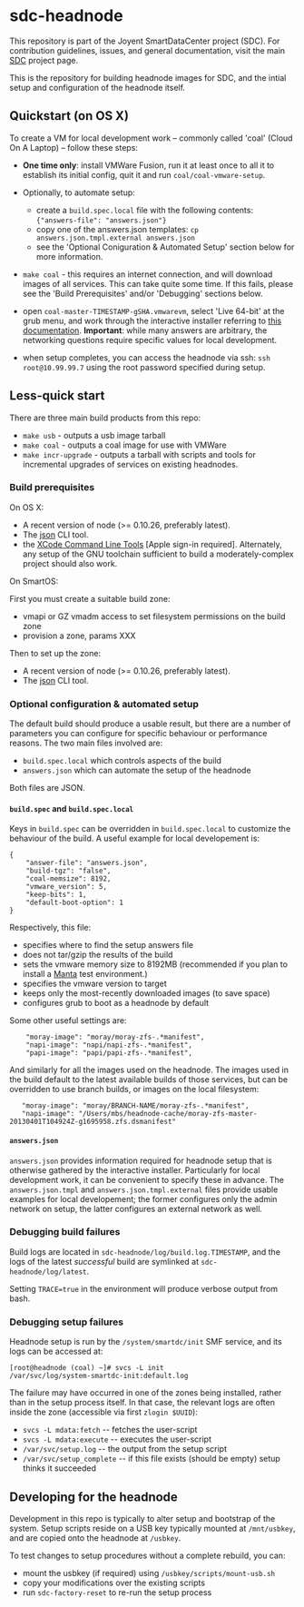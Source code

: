 <!--
    This Source Code Form is subject to the terms of the Mozilla Public
    License, v. 2.0. If a copy of the MPL was not distributed with this
    file, You can obtain one at http://mozilla.org/MPL/2.0/.
-->

<!--
    Copyright (c) 2014, Joyent, Inc.
-->

# sdc-headnode

This repository is part of the Joyent SmartDataCenter project (SDC).  For
contribution guidelines, issues, and general documentation, visit the main
[SDC](http://github.com/joyent/sdc) project page.

This is the repository for building headnode images for SDC, and the intial
setup and configuration of the headnode itself.

## Quickstart (on OS X)

To create a VM for local development work – commonly called 'coal' (Cloud On A Laptop) – follow these steps:

  - **One time only**: install VMWare Fusion, run it at least once to all it to establish its initial config, quit it and run `coal/coal-vmware-setup`.

  - Optionally, to automate setup:
    - create a `build.spec.local` file with the following contents: `{"answers-file": "answers.json"}`
    - copy one of the answers.json templates: `cp answers.json.tmpl.external answers.json`
    - see the 'Optional Coniguration & Automated Setup' section below for more information.

  - `make coal` - this requires an internet connection, and will download images of all services. This can take quite some time. If this fails, please see the 'Build Prerequisites' and/or 'Debugging' sections below.

  - open `coal-master-TIMESTAMP-gSHA.vmwarevm`, select 'Live 64-bit' at the grub menu, and work through the interactive installer referring to [this documentation](). **Important**: while many answers are arbitrary, the networking questions require specific values for local development.

  - when setup completes, you can access the headnode via ssh: `ssh root@10.99.99.7` using the root password specified during setup.

## Less-quick start

There are three main build products from this repo:

  - `make usb` - outputs a usb image tarball
  - `make coal` - outputs a coal image for use with VMWare
  - `make incr-upgrade` - outputs a tarball with scripts and tools for incremental upgrades of services on existing headnodes.

### Build prerequisites

On OS X:

  - A recent version of node (>= 0.10.26, preferably latest).
  - The [json](http://trentm.com/json/) CLI tool.
  - the [XCode Command Line Tools](https://developer.apple.com/downloads/index.action) [Apple sign-in required]. Alternately, any setup of the GNU toolchain sufficient to build a moderately-complex project should also work.

On SmartOS:

First you must create a suitable build zone:
  - vmapi or GZ vmadm access to set filesystem permissions on the build zone
  - provision a zone, params XXX

Then to set up the zone:
  - A recent version of node (>= 0.10.26, preferably latest).
  - The [json](http://trentm.com/json/) CLI tool.

### Optional configuration & automated setup

The default build should produce a usable result, but there are a number of parameters you can configure for specific behaviour or performance reasons. The two main files involved are:

  - `build.spec.local` which controls aspects of the build
  - `answers.json` which can automate the setup of the headnode

Both files are JSON.

#### `build.spec` and `build.spec.local`

Keys in `build.spec` can be overridden in `build.spec.local` to customize the behaviour of the build. A useful example for local developement is:

```
{
    "answer-file": "answers.json",
    "build-tgz": "false",
    "coal-memsize": 8192,
    "vmware_version": 5,
    "keep-bits": 1,
    "default-boot-option": 1
}
```
Respectively, this file:

  - specifies where to find the setup answers file
  - does not tar/gzip the results of the build
  - sets the vmware memory size to 8192MB (recommended if you plan to install a [Manta](https://github.com/joyent/manta) test environment.)
  - specifies the vmware version to target
  - keeps only the most-recently downloaded images (to save space)
  - configures grub to boot as a headnode by default

Some other useful settings are:

```
    "moray-image": "moray/moray-zfs-.*manifest",
    "napi-image": "napi/napi-zfs-.*manifest",
    "papi-image": "papi/papi-zfs-.*manifest",
```
And similarly for all the images used on the headnode. The images used in the build default to the latest available builds of those services, but can be overridden to use branch builds, or images on the local filesystem:
```
   "moray-image": "moray/BRANCH-NAME/moray-zfs-.*manifest",
   "napi-image": "/Users/mbs/headnode-cache/moray-zfs-master-20130401T104924Z-g1695958.zfs.dsmanifest"
```

#### `answers.json`

`answers.json` provides information required for headnode setup that is otherwise gathered by the interactive installer. Particularly for local development work, it can be convenient to specify these in advance. The `answers.json.tmpl` and `answers.json.tmpl.external` files provide usable examples for local developement; the former configures only the admin network on setup, the latter configures an external network as well.

### Debugging build failures

Build logs are located in `sdc-headnode/log/build.log.TIMESTAMP`, and the logs of the latest *successful* build are symlinked at `sdc-headnode/log/latest`.

Setting `TRACE=true` in the environment will produce verbose output from bash.

### Debugging setup failures

Headnode setup is run by the `/system/smartdc/init` SMF service, and its logs can be accessed at:
```
[root@headnode (coal) ~]# svcs -L init
/var/svc/log/system-smartdc-init:default.log
```

The failure may have occurred in one of the zones being installed, rather than in the setup process itself. In that case, the relevant logs are often inside the zone (accessible via first `zlogin $UUID`):
  - `svcs -L mdata:fetch` -- fetches the user-script
  - `svcs -L mdata:execute` -- executes the user-script
  - `/var/svc/setup.log` -- the output from the setup script
  - `/var/svc/setup_complete` -- if this file exists (should be empty) setup thinks it succeeded

## Developing for the headnode

Development in this repo is typically to alter setup and bootstrap of the system. Setup scripts reside on a USB key typically mounted at `/mnt/usbkey`, and are copied onto the headnode at `/usbkey`.

To test changes to setup procedures without a complete rebuild, you can:
  - mount the usbkey (if required) using `/usbkey/scripts/mount-usb.sh`
  - copy your modifications over the existing scripts
  - run `sdc-factory-reset` to re-run the setup process
